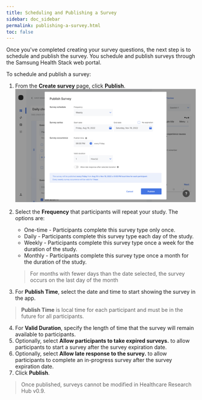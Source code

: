 ```yaml
---
title: Scheduling and Publishing a Survey
sidebar: doc_sidebar
permalink: publishing-a-survey.html
toc: false
---
```

Once you've completed creating your survey questions, the next step is to schedule and publish the survey. You schedule and publish surveys through the Samsung Health Stack web portal.

To schedule and publish a survey:

1. From the **Create survey** page, click **Publish**.
    ![publishing-a-survey](../../../images/publishing-a-survey.png)
2. Select the **Frequency** that participants will repeat your study. The options are:

    - One-time - Participants complete this survey type only once.
    - Daily - Participants complete this survey type each day of the study.
    - Weekly - Participants complete this survey type once a week for the duration of the study.
    - Monthly - Participants complete this survey type once a month for the duration of the study.
    > For months with fewer days than the date selected, the survey occurs on the last day of the month
4. For **Publish Time**, select the date and time to start showing the survey in the app.
 > **Publish Time** is local time for each participant and must be in the future for all participants.
4. For **Valid Duration**, specify the length of time that the survey will remain available to participants.
5. Optionally, select **Allow participants to take expired surveys.** to allow participants to start a survey after the survey expiration date.
6. Optionally, select **Allow late response to the survey.** to allow participants to complete an in-progress survey after the survey expiration date.
7. Click **Publish**.

> Once published, surveys cannot be modified in Healthcare Research Hub v0.9.
